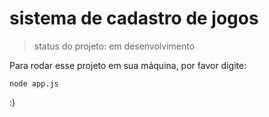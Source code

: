 <h1>sistema de cadastro de jogos</h1>

> status do projeto: em desenvolvimento

Para rodar esse projeto em sua máquina, por favor digite: 

````
node app.js
````
:)